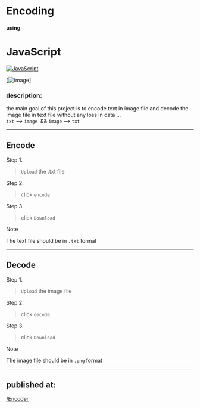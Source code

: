# Encoding

#### using

# JavaScript

[![JavaScript](https://img.shields.io/badge/JavaScript-F7DF1E?style=for-the-badge&logo=javascript&logoColor=black)]()

[![image]({https://img.shields.io/badge/JavaScript-F7DF1E?style=for-the-badge&logo=javascript&logoColor=black})]


### description:
the main goal of this project is to encode text in image file and decode the image file in text file without any loss in data ...<br>
`txt` --> `image`  && `image` --> `txt`




---

## Encode

Step 1.
> `Upload` the .txt file 

Step 2.
>click `encode`

Step 3.
>click `Download`

> [!NOTE]
>The text file should be in  `.txt` format


___

## Decode

Step 1.
> `Upload` the image file 

Step 2.
>click `decode`

Step 3.
>click `Download`


> [!NOTE]
>The image file should be in `.png` format

___

## published at:
[/Encoder](https://imposter404.github.io/Encoder)